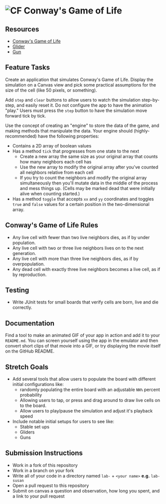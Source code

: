 # ![CF](http://i.imgur.com/7v5ASc8.png) Conway's Game of Life

## Resources  
* [Conway's Game of Life](https://en.wikipedia.org/wiki/Conway%27s_Game_of_Life)
* [Glider](https://en.wikipedia.org/wiki/Glider_(Conway%27s_Life))
* [Gun](https://en.wikipedia.org/wiki/Gun_(cellular_automaton))

## Feature Tasks
Create an application that simulates Conway's Game of Life. Display the
simulation on a Canvas view and pick some practical assumptions for the size
of the cell (like 50 pixels, or something).

Add `step` and `clear` buttons to allow users to watch the simulation
step-by-step, and easily reset it. Do not configure the app to have the
animation "play." Users must press the `step` button to have the simulation
move forward tick by tick.

Use the concept of creating an "engine" to store the data of the game, and
making methods that manipulate the data. Your engine should
(highly-recommended) have the following properties:

* Contains a 2D array of boolean values
* Has a method `tick` that progresses from one state to the next
  * Create a new array the same size as your original array that
    counts how many neighbors each cell has
  * Use the new array to modify the original array after you've counted
    all neighbors relative from each cell
  * If you try to count the neighbors and modify the original array
    simultaneously then you'll mutate data in the middle of the process and
    mess things up. (Cells may be marked dead that were initially alive when
    counting started.)
* Has a method `toggle` that accepts `xx` and `yy` coordinates and toggles
  `true` and `false` values for a certain position in the two-dimensional
  array.

## Conway's Game of Life Rules
* Any live cell with fewer than two live neighbors dies, as if by under
  population.
* Any live cell with two or three live neighbors lives on to the next generation.
* Any live cell with more than three live neighbors dies, as if by
  overpopulation.
* Any dead cell with exactly three live neighbors becomes a live cell, as if by
  reproduction.

## Testing  
* Write JUnit tests for small boards that verify cells are born, live and die
  correctly.

## Documentation
Find a tool to make an animated GIF of your app in action and add it to your
`README.md`. You can screen yourself using the app in the emulator and then
convert short clips of that movie into a GIF, or try displaying the movie
itself on the GitHub README.

## Stretch Goals
* Add several tools that allow users to populate the board with different
  initial configurations like:
  * randomly populating the entire board with an adjustable `NN%` percent
    probability
  * Allowing users to tap, or press and drag around to draw live cells on to
    the board.
  * Allow users to play/pause the simulation and adjust it's playback speed
* Include notable initial setups for users to see like:
  * Stable set ups
  * Gliders
  * Guns

## Submission Instructions
* Work in a fork of this repository
* Work in a branch on your fork
* Write all of your code in a directory named `lab-` + `<your name>` **e.g.** `lab-susan`
* Open a pull request to this repository
* Submit on canvas a question and observation, how long you spent, and a link to
  your pull request
